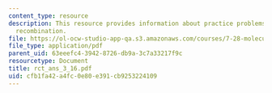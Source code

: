 ```yaml
---
content_type: resource
description: This resource provides information about practice problems on homologous
  recombination.
file: https://ol-ocw-studio-app-qa.s3.amazonaws.com/courses/7-28-molecular-biology-spring-2005/cfb1fa42a4fc0e80e391cb9253224109_rct_ans_3_16.pdf
file_type: application/pdf
parent_uid: 63eeefc4-3942-8726-db9a-3c7a33217f9c
resourcetype: Document
title: rct_ans_3_16.pdf
uid: cfb1fa42-a4fc-0e80-e391-cb9253224109
---
```


